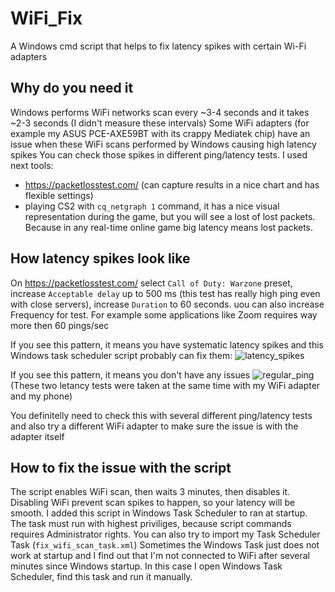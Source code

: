 # WiFi_Fix
A Windows cmd script that helps to fix latency spikes with certain Wi-Fi adapters

## Why do you need it
Windows performs WiFi networks scan every ~3-4 seconds and it takes ~2-3 seconds (I didn't measure these intervals)
Some WiFi adapters (for example my ASUS PCE-AXE59BT with its crappy Mediatek chip) have an issue when these WiFi scans performed by Windows causing high latency spikes
You can check those spikes in different ping/latency tests. I used next tools:
- https://packetlosstest.com/ (can capture results in a nice chart and has flexible settings)
- playing CS2 with `cq_netgraph 1` command, it has a nice visual representation during the game, but you will see a lost of lost packets. Because in any real-time online game big latency means lost packets.

## How latency spikes look like
On https://packetlosstest.com/ select `Call of Duty: Warzone` preset, increase `Acceptable delay` up to 500 ms (this test has really high ping even with close servers), increase `Duration` to 60 seconds. uou can also increase Frequency for test. For example some applications like Zoom requires way more then 60 pings/sec

If you see this pattern, it means you have systematic latency spikes and this Windows task scheduler script probably can fix them:
![latency_spikes](https://github.com/Zankomag/WiFi_Fix/assets/27448371/8583e4e8-a733-4057-be51-543c062d2d98)

If you see this pattern, it means you don't have any issues
![regular_ping](https://github.com/Zankomag/WiFi_Fix/assets/27448371/a2370ce8-1a22-41bd-ac7d-65918622c186)
(These two letancy tests were taken at the same time with my WiFi adapter and my phone)

You definitelly need to check this with several different ping/latency tests and also try a different WiFi adapter to make sure the issue is with the adapter itself

## How to fix the issue with the script
The script enables WiFi scan, then waits 3 minutes, then disables it. Disabling WiFi prevent scan spikes to happen, so your latency will be smooth. I added this script in Windows Task Scheduler to ran at startup. The task must run with highest priviliges, because script commands requires Administrator rights. You can also try to import my Task Scheduler Task (`fix_wifi_scan_task.xml`)
Sometimes the Windows Task just does not work at startup and I find out that I'm not connected to WiFi after several minutes since Windows startup. In this case I open Windows Task Scheduler, find this task and run it manually.

